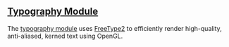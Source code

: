 ## [Typography Module][type]

The [typography module][type] uses [FreeType2][ft2] to efficiently render high-quality, anti-aliased, kerned text using OpenGL.

[type]: util3d/type.html
[ft2]:  http://www.freetype.org/
